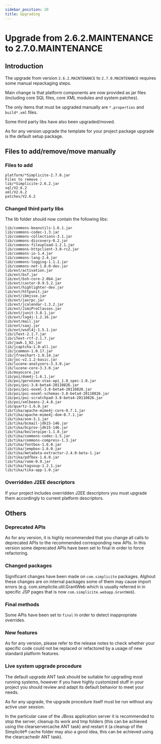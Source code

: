 ```yaml
---
sidebar_position: 20
title: Upgrading
---
```


Upgrade from 2.6.2.MAINTENANCE to 2.7.0.MAINTENANCE
===================================================

Introduction
------------

The upgrade from version `2.6.2.MAINTENANCE` to `2.7.0.MAINTENANCE` requires some manual repackaging steps.

Main change is that platform components are now provided as jar files (including core SQL files, core XML modules and system patches).

The only items that must be upgraded manually are `*.properties` and `build*.xml` files.

Some third party libs have also been upgraded/moved.

As for any version upgrade the template for your project package upgrade is the default setup package.

Files to add/remove/move manually
---------------------------------

### Files to add

```plaintext
platform/*Simplicite-2.7.0.jar
Files to remove :
lib/*Simplicite-2.6.2.jar
sql/V2.6.2
xml/V2.6.2
patches/V2.6.2
```

### Changed third party libs

The lib folder should now contain the following libs:

```plaintext
lib/commons-beanutils-1.6.1.jar
lib/commons-codec-1.3.jar
lib/commons-collections-3.1.jar
lib/commons-discovery-0.2.jar
lib/commons-fileupload-1.2.1.jar
lib/commons-httpclient-3.0-rc2.jar
lib/commons-io-1.4.jar
lib/commons-lang-2.4.jar
lib/commons-logging-1.1.1.jar
lib/commons-net-1.0.0-dev.jar
lib/ext/activation.jar
lib/ext/bsf.jar
lib/ext/bsh-core-2.0b4.jar
lib/ext/castor-0.9.5.2.jar
lib/ext/highlighter-dev.jar
lib/ext/httpunit.jar
lib/ext/ibmjsse.jar
lib/ext/jaxrpc.jar
lib/ext/jcalendar-1.3.2.jar
lib/ext/JimiProClasses.jar
lib/ext/junit-3.8.1.jar
lib/ext/log4j-1.2.16.jar
lib/ext/mail.jar
lib/ext/saaj.jar
lib/ext/wsdl4j-1.5.1.jar
lib/iText-2.1.7.jar
lib/iText-rtf-2.1.7.jar
lib/jawk.1_02.jar
lib/jcaptcha-1.0-all.jar
lib/jcommon-1.0.17.jar
lib/jfreechart-1.0.14.jar
lib/joc-v2.1.2-basic.jar
lib/lucene-analyzers-3.3.0.jar
lib/lucene-core-3.3.0.jar
lib/moyocore.jar
lib/poi/dom4j-1.6.1.jar
lib/poi/geronimo-stax-api_1.0_spec-1.0.jar
lib/poi/poi-3.8-beta4-20110826.jar
lib/poi/poi-ooxml-3.8-beta4-20110826.jar
lib/poi/poi-ooxml-schemas-3.8-beta4-20110826.jar
lib/poi/poi-scratchpad-3.8-beta4-20110826.jar
lib/poi/xmlbeans-2.4.0.jar
lib/quartz-1.6.0.jar
lib/tika/apache-mime4j-core-0.7.1.jar
lib/tika/apache-mime4j-dom-0.7.1.jar
lib/tika/asm-3.1.jar
lib/tika/bcmail-jdk15-146.jar
lib/tika/bcprov-jdk15-146.jar
lib/tika/boilerpipe-1.1.0.jar
lib/tika/commons-codec-1.5.jar
lib/tika/commons-compress-1.3.jar
lib/tika/fontbox-1.6.0.jar
lib/tika/jempbox-1.6.0.jar
lib/tika/metadata-extractor-2.4.0-beta-1.jar
lib/tika/pdfbox-1.6.0.jar
lib/tika/rome-0.9.jar
lib/tika/tagsoup-1.2.1.jar
lib/tika/tika-app-1.0.jar
```

### Overridden J2EE descriptors

If your project includes overridden J2EE descriptors you must upgrade them accordingly
to current platform descriptors.

Others
------

### Deprecated APIs

As for any version, it is highly recommended that you change all calls to deprecated APIs to the recommended corresponding new APIs.
In this version some deprecated APIs have been set to final in order to force refactoring.

### Changed packages

Significant changes have been made on `com.simplicite` packages. Alghout these changes are on internal packages
some of them may cause import errors (e.g. com.simplicite.util.GrantWeb which is usually referred in in specific
JSP pages that is now `com.simplicite.webapp.GrantWeb`).

### Final methods

Some APIs have been set to `final` in order to detect inappropriate overrides.

### New features

As for any version, please refer to the release notes to check whether your specific code could not be replaced or
refactored by a usage of new standard platform features.

### Live system upgrade procedure

The default upgrade ANT task should be suitable for upgrading most running systems, however if you have highly customized
stuff in your project you should review and adapt its default behavior to meet your needs.

As for any upgrade, the upgrade procedure itself must be run without any active user session.

In the particular case of the JBoss application server it is recommended to stop the server, cleanup its work and tmp folders
(this can be achieved using the clearservercache ANT task) and restart it (a cleanup of the Simplicité&reg; cache folder may also a good idea,
this can be achieved using the clearcachedir ANT task).